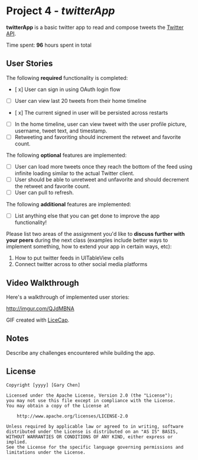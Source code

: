 # Project 4 - *twitterApp*

**twitterApp** is a basic twitter app to read and compose tweets the [Twitter API](https://apps.twitter.com/).

Time spent: **96** hours spent in total

## User Stories

The following **required** functionality is completed:

- [ x] User can sign in using OAuth login flow
- [ ] User can view last 20 tweets from their home timeline
- [ x] The current signed in user will be persisted across restarts
- [ ] In the home timeline, user can view tweet with the user profile picture, username, tweet text, and timestamp.
- [ ] Retweeting and favoriting should increment the retweet and favorite count.

The following **optional** features are implemented:

- [ ] User can load more tweets once they reach the bottom of the feed using infinite loading similar to the actual Twitter client.
- [ ] User should be able to unretweet and unfavorite and should decrement the retweet and favorite count.
- [ ] User can pull to refresh.

The following **additional** features are implemented:

- [ ] List anything else that you can get done to improve the app functionality!

Please list two areas of the assignment you'd like to **discuss further with your peers** during the next class (examples include better ways to implement something, how to extend your app in certain ways, etc):

1. How to put twitter feeds in UITableView cells
2. Connect twitter across to other social media platforms

## Video Walkthrough 

Here's a walkthrough of implemented user stories:

http://imgur.com/QJdMBNA

GIF created with [LiceCap](http://www.cockos.com/licecap/).

## Notes

Describe any challenges encountered while building the app.

## License

    Copyright [yyyy] [Gary Chen]

    Licensed under the Apache License, Version 2.0 (the "License");
    you may not use this file except in compliance with the License.
    You may obtain a copy of the License at

        http://www.apache.org/licenses/LICENSE-2.0

    Unless required by applicable law or agreed to in writing, software
    distributed under the License is distributed on an "AS IS" BASIS,
    WITHOUT WARRANTIES OR CONDITIONS OF ANY KIND, either express or implied.
    See the License for the specific language governing permissions and
    limitations under the License.
